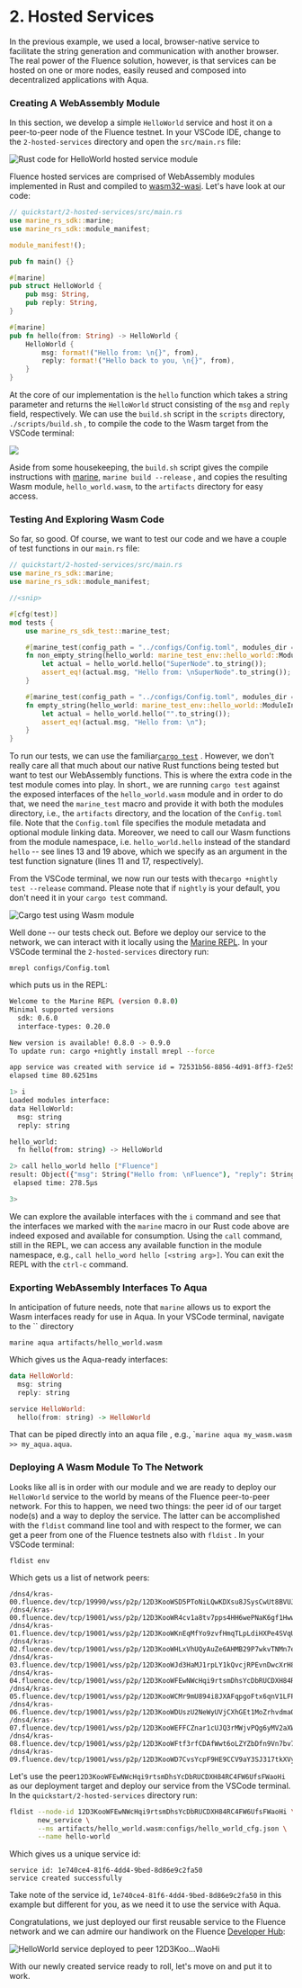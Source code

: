# 2. Hosted Services

In the previous example, we used a local, browser-native service to facilitate the string generation and communication with another browser. The real power of the Fluence solution, however, is that services can be hosted on one or more nodes, easily reused and composed into decentralized applications with Aqua.

### Creating A WebAssembly Module

In this section, we develop a simple `HelloWorld` service and host it on a peer-to-peer node of the Fluence testnet. In your VSCode IDE, change to the `2-hosted-services` directory and open the `src/main.rs` file:

![Rust code for HelloWorld hosted service module](../.gitbook/assets/image%20%2844%29.png)

Fluence hosted services are comprised of WebAssembly modules implemented in Rust and compiled to [wasm32-wasi](https://doc.rust-lang.org/stable/nightly-rustc/rustc_target/spec/wasm32_wasi/index.html). Let's have look at our code:

```rust
// quickstart/2-hosted-services/src/main.rs
use marine_rs_sdk::marine;
use marine_rs_sdk::module_manifest;

module_manifest!();

pub fn main() {}

#[marine]
pub struct HelloWorld {
    pub msg: String,
    pub reply: String,
}

#[marine]
pub fn hello(from: String) -> HelloWorld {
    HelloWorld {
        msg: format!("Hello from: \n{}", from),
        reply: format!("Hello back to you, \n{}", from),
    }
}
```

At the core of our implementation is the `hello` function which takes a string parameter and returns the `HelloWorld` struct consisting of the `msg` and `reply` field, respectively. We can use the `build.sh` script in the `scripts` directory,  `./scripts/build.sh` ,  to compile the code to the Wasm target from the VSCode terminal:

![](../.gitbook/assets/image%20%2837%29.png)

Aside from some housekeeping, the `build.sh` script gives the compile instructions with [marine](https://crates.io/crates/marine), `marine build --release` , and copies the resulting Wasm module, `hello_world.wasm`, to the `artifacts` directory for easy access.

### Testing And Exploring Wasm Code

So far, so good. Of course, we want to test our code and we have a couple of test functions in our `main.rs` file:

```rust
// quickstart/2-hosted-services/src/main.rs
use marine_rs_sdk::marine;
use marine_rs_sdk::module_manifest;

//<snip>

#[cfg(test)]
mod tests {
    use marine_rs_sdk_test::marine_test;

    #[marine_test(config_path = "../configs/Config.toml", modules_dir = "../artifacts")]
    fn non_empty_string(hello_world: marine_test_env::hello_world::ModuleInterface) {
        let actual = hello_world.hello("SuperNode".to_string());
        assert_eq!(actual.msg, "Hello from: \nSuperNode".to_string());
    }

    #[marine_test(config_path = "../configs/Config.toml", modules_dir = "../artifacts")]
    fn empty_string(hello_world: marine_test_env::hello_world::ModuleInterface) {
        let actual = hello_world.hello("".to_string());
        assert_eq!(actual.msg, "Hello from: \n");
    }
}

```

  
 To run our tests, we can use the familiar[`cargo test`](https://doc.rust-lang.org/cargo/commands/cargo-test.html) . However, we don't really care all that much about our native Rust functions being tested but want to test our WebAssembly functions. This is where the extra code in the test module comes into play. In short., we are running `cargo test` against the exposed interfaces of the `hello_world.wasm` module and  in order to do that, we need the `marine_test` macro and provide it with both the modules directory, i.e., the `artifacts` directory, and the location of the `Config.toml` file. Note that the `Config.toml` file specifies the module metadata and optional module linking data. Moreover, we need to call our Wasm functions from the module namespace, i.e. `hello_world.hello` instead of the standard `hello` -- see lines 13 and 19 above, which we specify as an argument in the test function signature \(lines 11 and 17, respectively\).

From the VSCode terminal, we now run our tests with the`cargo +nightly test --release` command. Please note that if `nightly` is your default, you don't need it in your `cargo test` command.

![Cargo test using Wasm module](../.gitbook/assets/image%20%2833%29.png)

Well done -- our tests check out. Before we deploy our service to the network, we can interact with it locally using the [Marine REPL](https://crates.io/crates/mrepl). In your VSCode terminal the `2-hosted-services` directory run:

```text
mrepl configs/Config.toml
```

which puts us in the REPL:

```bash
Welcome to the Marine REPL (version 0.8.0)
Minimal supported versions
  sdk: 0.6.0
  interface-types: 0.20.0

New version is available! 0.8.0 -> 0.9.0
To update run: cargo +nightly install mrepl --force

app service was created with service id = 72531b56-8856-4d91-8ff3-f2e55f4717c4
elapsed time 80.6251ms

1> i
Loaded modules interface:
data HelloWorld:
  msg: string
  reply: string

hello_world:
  fn hello(from: string) -> HelloWorld

2> call hello_world hello ["Fluence"]
result: Object({"msg": String("Hello from: \nFluence"), "reply": String("Hello back to you, \nFluence")})
 elapsed time: 278.5µs

3> 
```

We can explore the available interfaces with the `i` command and see that the interfaces we marked with the `marine` macro in our Rust code above are indeed exposed and available for consumption. Using the `call` command, still in the REPL, we can access any available function in the module namespace, e.g., `call hello_word hello [<string arg>]`. You can exit the REPL with the `ctrl-c` command.

### Exporting WebAssembly Interfaces To Aqua

In anticipation of future needs, note that `marine` allows us to export  the Wasm interfaces ready for use in Aqua. In your VSCode terminal, navigate to the \`\` directory 

```text
marine aqua artifacts/hello_world.wasm
```

Which gives us the Aqua-ready interfaces:

```haskell
data HelloWorld:
  msg: string
  reply: string

service HelloWorld:
  hello(from: string) -> HelloWorld
```

That can be piped directly into an aqua file , e.g., \``marine aqua my_wasm.wasm >> my_aqua.aqua`. 

### Deploying A Wasm Module To The Network

Looks like all is in order with our module and we are ready to deploy our `HelloWorld` service to the world by means of the Fluence peer-to-peer network. For this to happen, we need two things: the peer id of our target node\(s\) and a way to deploy the service. The latter can be accomplished with the `fldist` command line tool and with respect to the former, we can get a peer from one of the Fluence testnets also with `fldist` . In your VSCode terminal:

```text
fldist env
```

Which gets us a list of network peers:

```text
/dns4/kras-00.fluence.dev/tcp/19990/wss/p2p/12D3KooWSD5PToNiLQwKDXsu8JSysCwUt8BVUJEqCHcDe7P5h45e
/dns4/kras-00.fluence.dev/tcp/19001/wss/p2p/12D3KooWR4cv1a8tv7pps4HH6wePNaK6gf1Hww5wcCMzeWxyNw51
/dns4/kras-01.fluence.dev/tcp/19001/wss/p2p/12D3KooWKnEqMfYo9zvfHmqTLpLdiHXPe4SVqUWcWHDJdFGrSmcA
/dns4/kras-02.fluence.dev/tcp/19001/wss/p2p/12D3KooWHLxVhUQyAuZe6AHMB29P7wkvTNMn7eDMcsqimJYLKREf
/dns4/kras-03.fluence.dev/tcp/19001/wss/p2p/12D3KooWJd3HaMJ1rpLY1kQvcjRPEvnDwcXrH8mJvk7ypcZXqXGE
/dns4/kras-04.fluence.dev/tcp/19001/wss/p2p/12D3KooWFEwNWcHqi9rtsmDhsYcDbRUCDXH84RC4FW6UfsFWaoHi
/dns4/kras-05.fluence.dev/tcp/19001/wss/p2p/12D3KooWCMr9mU894i8JXAFqpgoFtx6qnV1LFPSfVc3Y34N4h4LS
/dns4/kras-06.fluence.dev/tcp/19001/wss/p2p/12D3KooWDUszU2NeWyUVjCXhGEt1MoZrhvdmaQQwtZUriuGN1jTr
/dns4/kras-07.fluence.dev/tcp/19001/wss/p2p/12D3KooWEFFCZnar1cUJQ3rMWjvPQg6yMV2aXWs2DkJNSRbduBWn
/dns4/kras-08.fluence.dev/tcp/19001/wss/p2p/12D3KooWFtf3rfCDAfWwt6oLZYZbDfn9Vn7bv7g6QjjQxUUEFVBt
/dns4/kras-09.fluence.dev/tcp/19001/wss/p2p/12D3KooWD7CvsYcpF9HE9CCV9aY3SJ317tkXVykjtZnht2EbzDPm
```

Let's use the peer`12D3KooWFEwNWcHqi9rtsmDhsYcDbRUCDXH84RC4FW6UfsFWaoHi` as our deployment target and deploy our service from the VSCode terminal. In the `quickstart/2-hosted-services` directory run:

```bash
fldist --node-id 12D3KooWFEwNWcHqi9rtsmDhsYcDbRUCDXH84RC4FW6UfsFWaoHi \
       new_service \
       --ms artifacts/hello_world.wasm:configs/hello_world_cfg.json \
       --name hello-world
```

Which gives us a unique service id:

```text
service id: 1e740ce4-81f6-4dd4-9bed-8d86e9c2fa50
service created successfully
```

Take note of the service id, `1e740ce4-81f6-4dd4-9bed-8d86e9c2fa50` in this example but different for you, as we need it to use the service with Aqua.

Congratulations, we just deployed our first reusable service to the Fluence network and we can admire our handiwork on the Fluence [Developer Hub](https://dash.fluence.dev/):

![HelloWorld service deployed to peer 12D3Koo...WaoHi](../.gitbook/assets/image%20%2822%29.png)

With our newly created service ready to roll, let's move on and put it to work.

